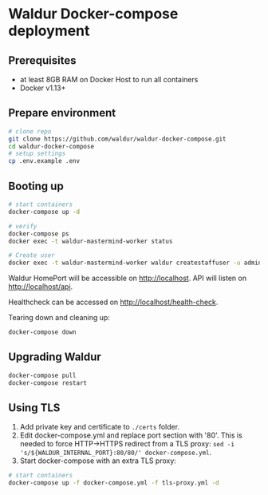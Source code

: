 # Waldur Docker-compose deployment

## Prerequisites

- at least 8GB RAM on Docker Host to run all containers
- Docker v1.13+

## Prepare environment

```bash
# clone repo
git clone https://github.com/waldur/waldur-docker-compose.git
cd waldur-docker-compose
# setup settings
cp .env.example .env
```

## Booting up

```bash
# start containers
docker-compose up -d

# verify
docker-compose ps
docker exec -t waldur-mastermind-worker status

# Create user
docker exec -t waldur-mastermind-worker waldur createstaffuser -u admin -p password -e admin@example.com
```

Waldur HomePort will be accessible on [http://localhost](http://localhost).
API will listen on [http://localhost/api](http://localhost/api).

Healthcheck can be accessed on [http://localhost/health-check](http://localhost/health-check).

Tearing down and cleaning up:
```bash
docker-compose down
```

## Upgrading Waldur

```bash
docker-compose pull
docker-compose restart
```

## Using TLS

1. Add private key and certificate to ``./certs`` folder.
2. Edit docker-compose.yml and replace port section with '80'. This is needed to force HTTP->HTTPS redirect from a TLS proxy:
``sed -i 's/${WALDUR_INTERNAL_PORT}:80/80/' docker-compose.yml``.
3. Start docker-compose with an extra TLS proxy:
```bash
# start containers
docker-compose up -f docker-compose.yml -f tls-proxy.yml -d
```